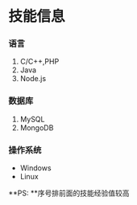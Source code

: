 
# 技能信息

### 语言
1. C/C++,PHP
2. Java
3. Node.js

### 数据库
1. MySQL
2. MongoDB

### 操作系统
* Windows
* Linux

**PS: **序号排前面的技能经验值较高



